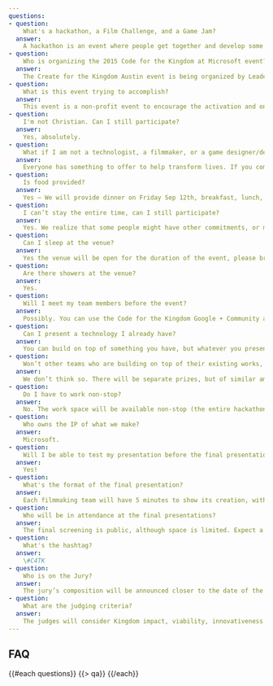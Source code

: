 ```yaml
---
questions:
- question:
    What's a hackathon, a Film Challenge, and a Game Jam?
  answer:
    A hackathon is an event where people get together and develop some awesome technologies, and in this case films (Film Challenge) and games (Game Jam), in a short time span. Think of it as a creative marathon where at the end you have some product to show for.
- question:
    Who is organizing the 2015 Code for the Kingdom at Microsoft event?
  answer:
    The Create for the Kingdom Austin event is being organized by Leadership Network with the collaboration of the Austin Christian Technologists and Entrepreneurs meetup group.
- question:
    What is this event trying to accomplish?
  answer:
    This event is a non-profit event to encourage the activation and on-going collaboration of a larger ecosystem of all sort of creative individuals (including app/site programmers and designers, filmmakers, game designer and developers, entrepreneurs, and leaders of churches, non-profits, and the marketplace) who are passionate about creating works to tackle from a Christian perspective the challenges confronting our society, our communities, our churches, and our spiritual lives.
- question:
    I'm not Christian. Can I still participate?
  answer:
    Yes, absolutely. 
- question:
    What if I am not a technologist, a filmmaker, or a game designer/developer?
  answer:
    Everyone has something to offer to help transform lives. If you come full of ideas there will be others eager to be in a team with you.
- question:
    Is food provided?   
  answer:
    Yes – We will provide dinner on Friday Sep 12th, breakfast, lunch, and dinner on Saturday Sep 13th, and breakfast, and lunch on Sunday the Sep 14th.
- question:
    I can’t stay the entire time, can I still participate?   
  answer:
    Yes. We realize that some people might have other commitments, or might prefer to work remotely, or need to go home/hotel to rest and shower. Yet, you should be present for the initial few hours of the kickoff, and at some point you need be at the venue and do some work onsite. You will also need to be present for the final few hours for the project presentations and judging.   
- question:
    Can I sleep at the venue? 
  answer:
    Yes the venue will be open for the duration of the event, please bring a sleeping bag, a pillow, or whatever you might need, and find a place at the venue to take a good nap.   
- question:
    Are there showers at the venue?
  answer:
    Yes.
- question:
    Will I meet my team members before the event?   
  answer:
    Possibly. You can use the Code for the Kingdom Google + Community at anytime to meet other participants, propose ideas, and recruit or be recruited into a team. But you can also bring your own team, or come alone and become part of a team at the event.
- question:
    Can I present a technology I already have?
  answer:
    You can build on top of something you have, but whatever you present must be in alignment with the event theme and have something new created for at least one of the challenges or projects of the event and you must do some of that work at the venue during the event hours.
- question:
    Won’t other teams who are building on top of their existing works, have an unfair advantage over me who plans to start creating during the actual event hours?   
  answer:
    We don’t think so. There will be separate prizes, but of similar amount, for teams that present projects built on their existing works, and for teams that start fresh at the event. We want to honor all of you, regardless of whether you have been working for a while on something you are passionate about, or whether you decide on something brand new.
- question:
    Do I have to work non-stop?
  answer:
    No. The work space will be available non-stop (the entire hackathon 47) but it is up to you and your team to decide on your work schedule.
- question:
    Who owns the IP of what we make?   
  answer:
    Microsoft. 
- question:
    Will I be able to test my presentation before the final presentation?   
  answer:
    Yes!
- question:
    What's the format of the final presentation?   
  answer:
    Each filmmaking team will have 5 minutes to show its creation, with no questions from the judgers. Technology and games teams will have 3 minutes for their demo and 2 minutes to answer questions from the judges.
- question:
    Who will be in attendance at the final presentations?   
  answer:
    The final screening is public, although space is limited. Expect a mixture of participants, hi-tech executives, filmmakers, venture capitalists and angels, ministry and non-profit leaders, press, and observers.
- question:
    What's the hashtag?   
  answer:
    \#C4TK 
- question:
    Who is on the Jury?   
  answer:
    The jury’s composition will be announced closer to the date of the event.
- question:
    What are the judging criteria?   
  answer:
    The judges will consider Kingdom impact, viability, innovativeness / originality, and completeness.   
---
```

## <i class="icon fa-question-circle"></i> FAQ
{{#each questions}}
  {{> qa}}
{{/each}}
